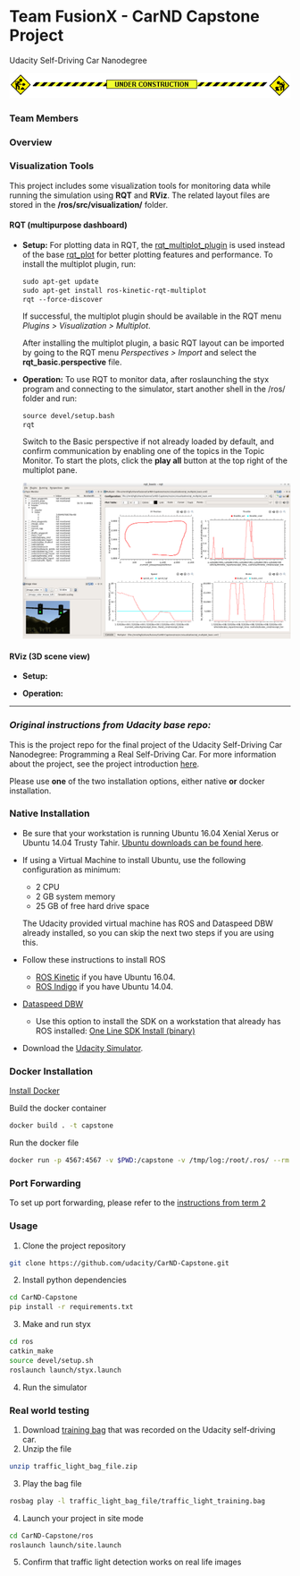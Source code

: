 # Team FusionX - CarND Capstone Project

Udacity Self-Driving Car Nanodegree

<img src="./imgs/construction.gif">

### Team Members

### Overview

### Visualization Tools

This project includes some visualization tools for monitoring data while running the simulation using **RQT** and **RViz**.  The related layout files are stored in the **/ros/src/visualization/** folder.

#### RQT (multipurpose dashboard)
* **Setup:**
    For plotting data in RQT, the [rqt_multiplot_plugin](https://github.com/ethz-asl/rqt_multiplot_plugin) is used instead of the base [rqt_plot](https://github.com/ros-visualization/rqt_plot) for better plotting features and performance.  To install the multiplot plugin, run:

    ```
    sudo apt-get update
    sudo apt-get install ros-kinetic-rqt-multiplot
    rqt --force-discover
    ```

    If successful, the multiplot plugin should be available in the RQT menu *Plugins > Visualization > Multiplot*.

    After installing the multiplot plugin, a basic RQT layout can be imported by going to the RQT menu *Perspectives > Import* and select the **rqt_basic.perspective** file.

* **Operation:**
    To use RQT to monitor data, after roslaunching the styx program and connecting to the simulator, start another shell in the /ros/ folder and run:

    ```
    source devel/setup.bash
    rqt
    ```

    Switch to the Basic perspective if not already loaded by default, and confirm communication by enabling one of the topics in the Topic Monitor.
    To start the plots, click the **play all** button at the top right of the multiplot pane.

    [<img src="./imgs/screen_rqt_basic.png" width="800">](./imgs/screen_rqt_basic.png)

#### RViz (3D scene view)

* **Setup:**

* **Operation:**


---

### *Original instructions from Udacity base repo:*

This is the project repo for the final project of the Udacity Self-Driving Car Nanodegree: Programming a Real Self-Driving Car. For more information about the project, see the project introduction [here](https://classroom.udacity.com/nanodegrees/nd013/parts/6047fe34-d93c-4f50-8336-b70ef10cb4b2/modules/e1a23b06-329a-4684-a717-ad476f0d8dff/lessons/462c933d-9f24-42d3-8bdc-a08a5fc866e4/concepts/5ab4b122-83e6-436d-850f-9f4d26627fd9).

Please use **one** of the two installation options, either native **or** docker installation.

### Native Installation

* Be sure that your workstation is running Ubuntu 16.04 Xenial Xerus or Ubuntu 14.04 Trusty Tahir. [Ubuntu downloads can be found here](https://www.ubuntu.com/download/desktop).
* If using a Virtual Machine to install Ubuntu, use the following configuration as minimum:
  * 2 CPU
  * 2 GB system memory
  * 25 GB of free hard drive space

  The Udacity provided virtual machine has ROS and Dataspeed DBW already installed, so you can skip the next two steps if you are using this.

* Follow these instructions to install ROS
  * [ROS Kinetic](http://wiki.ros.org/kinetic/Installation/Ubuntu) if you have Ubuntu 16.04.
  * [ROS Indigo](http://wiki.ros.org/indigo/Installation/Ubuntu) if you have Ubuntu 14.04.
* [Dataspeed DBW](https://bitbucket.org/DataspeedInc/dbw_mkz_ros)
  * Use this option to install the SDK on a workstation that already has ROS installed: [One Line SDK Install (binary)](https://bitbucket.org/DataspeedInc/dbw_mkz_ros/src/81e63fcc335d7b64139d7482017d6a97b405e250/ROS_SETUP.md?fileviewer=file-view-default)
* Download the [Udacity Simulator](https://github.com/udacity/CarND-Capstone/releases).

### Docker Installation
[Install Docker](https://docs.docker.com/engine/installation/)

Build the docker container
```bash
docker build . -t capstone
```

Run the docker file
```bash
docker run -p 4567:4567 -v $PWD:/capstone -v /tmp/log:/root/.ros/ --rm -it capstone
```

### Port Forwarding
To set up port forwarding, please refer to the [instructions from term 2](https://classroom.udacity.com/nanodegrees/nd013/parts/40f38239-66b6-46ec-ae68-03afd8a601c8/modules/0949fca6-b379-42af-a919-ee50aa304e6a/lessons/f758c44c-5e40-4e01-93b5-1a82aa4e044f/concepts/16cf4a78-4fc7-49e1-8621-3450ca938b77)

### Usage

1. Clone the project repository
```bash
git clone https://github.com/udacity/CarND-Capstone.git
```

2. Install python dependencies
```bash
cd CarND-Capstone
pip install -r requirements.txt
```
3. Make and run styx
```bash
cd ros
catkin_make
source devel/setup.sh
roslaunch launch/styx.launch
```
4. Run the simulator

### Real world testing
1. Download [training bag](https://s3-us-west-1.amazonaws.com/udacity-selfdrivingcar/traffic_light_bag_file.zip) that was recorded on the Udacity self-driving car.
2. Unzip the file
```bash
unzip traffic_light_bag_file.zip
```
3. Play the bag file
```bash
rosbag play -l traffic_light_bag_file/traffic_light_training.bag
```
4. Launch your project in site mode
```bash
cd CarND-Capstone/ros
roslaunch launch/site.launch
```
5. Confirm that traffic light detection works on real life images
